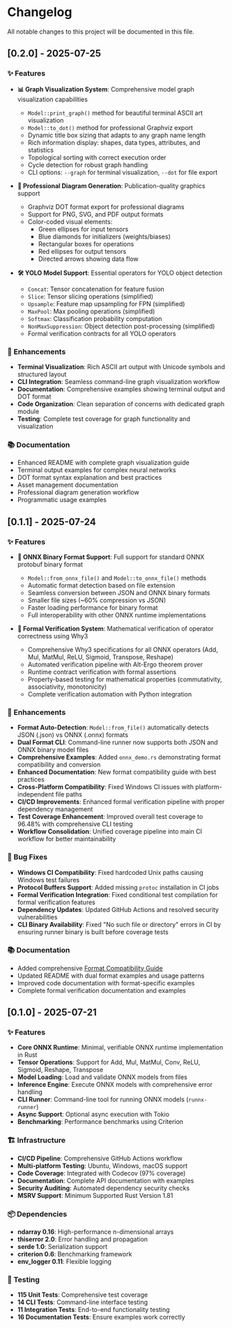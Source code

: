 # Changelog

All notable changes to this project will be documented in this file.

## [0.2.0] - 2025-07-25

### ✨ Features

- **📊 Graph Visualization System**: Comprehensive model graph visualization capabilities
  - `Model::print_graph()` method for beautiful terminal ASCII art visualization
  - `Model::to_dot()` method for professional Graphviz export
  - Dynamic title box sizing that adapts to any graph name length
  - Rich information display: shapes, data types, attributes, and statistics
  - Topological sorting with correct execution order
  - Cycle detection for robust graph handling
  - CLI options: `--graph` for terminal visualization, `--dot` for file export

- **🎨 Professional Diagram Generation**: Publication-quality graphics support
  - Graphviz DOT format export for professional diagrams
  - Support for PNG, SVG, and PDF output formats
  - Color-coded visual elements:
    - Green ellipses for input tensors
    - Blue diamonds for initializers (weights/biases)
    - Rectangular boxes for operations
    - Red ellipses for output tensors
    - Directed arrows showing data flow

- **🛠️ YOLO Model Support**: Essential operators for YOLO object detection
  - `Concat`: Tensor concatenation for feature fusion
  - `Slice`: Tensor slicing operations (simplified)
  - `Upsample`: Feature map upsampling for FPN (simplified)
  - `MaxPool`: Max pooling operations (simplified)
  - `Softmax`: Classification probability computation
  - `NonMaxSuppression`: Object detection post-processing (simplified)
  - Formal verification contracts for all YOLO operators

### 🚀 Enhancements

- **Terminal Visualization**: Rich ASCII art output with Unicode symbols and structured layout
- **CLI Integration**: Seamless command-line graph visualization workflow
- **Documentation**: Comprehensive examples showing terminal output and DOT format
- **Code Organization**: Clean separation of concerns with dedicated graph module
- **Testing**: Complete test coverage for graph functionality and visualization

### 📚 Documentation

- Enhanced README with complete graph visualization guide
- Terminal output examples for complex neural networks
- DOT format syntax explanation and best practices
- Asset management documentation
- Professional diagram generation workflow
- Programmatic usage examples

## [0.1.1] - 2025-07-24

### ✨ Features

- **🔧 ONNX Binary Format Support**: Full support for standard ONNX protobuf binary format
  - `Model::from_onnx_file()` and `Model::to_onnx_file()` methods
  - Automatic format detection based on file extension
  - Seamless conversion between JSON and ONNX binary formats
  - Smaller file sizes (~60% compression vs JSON)
  - Faster loading performance for binary format
  - Full interoperability with other ONNX runtime implementations

- **🧮 Formal Verification System**: Mathematical verification of operator correctness using Why3
  - Comprehensive Why3 specifications for all ONNX operators (Add, Mul, MatMul, ReLU, Sigmoid, Transpose, Reshape)
  - Automated verification pipeline with Alt-Ergo theorem prover
  - Runtime contract verification with formal assertions
  - Property-based testing for mathematical properties (commutativity, associativity, monotonicity)
  - Complete verification automation with Python integration

### 🚀 Enhancements

- **Format Auto-Detection**: `Model::from_file()` automatically detects JSON (.json) vs ONNX (.onnx) formats
- **Dual Format CLI**: Command-line runner now supports both JSON and ONNX binary model files
- **Comprehensive Examples**: Added `onnx_demo.rs` demonstrating format compatibility and conversion
- **Enhanced Documentation**: New format compatibility guide with best practices
- **Cross-Platform Compatibility**: Fixed Windows CI issues with platform-independent file paths
- **CI/CD Improvements**: Enhanced formal verification pipeline with proper dependency management
- **Test Coverage Enhancement**: Improved overall test coverage to 96.48% with comprehensive CLI testing
- **Workflow Consolidation**: Unified coverage pipeline into main CI workflow for better maintainability

### 🐛 Bug Fixes

- **Windows CI Compatibility**: Fixed hardcoded Unix paths causing Windows test failures
- **Protocol Buffers Support**: Added missing `protoc` installation in CI jobs
- **Formal Verification Integration**: Fixed conditional test compilation for formal verification features
- **Dependency Updates**: Updated GitHub Actions and resolved security vulnerabilities
- **CLI Binary Availability**: Fixed "No such file or directory" errors in CI by ensuring runner binary is built before coverage tests

### 📚 Documentation

- Added comprehensive [Format Compatibility Guide](docs/FORMAT_COMPATIBILITY.md)
- Updated README with dual format examples and usage patterns
- Improved code documentation with format-specific examples
- Complete formal verification documentation and examples

## [0.1.0] - 2025-07-21

### ✨ Features

- **Core ONNX Runtime**: Minimal, verifiable ONNX runtime implementation in Rust
- **Tensor Operations**: Support for Add, Mul, MatMul, Conv, ReLU, Sigmoid, Reshape, Transpose
- **Model Loading**: Load and validate ONNX models from files
- **Inference Engine**: Execute ONNX models with comprehensive error handling
- **CLI Runner**: Command-line tool for running ONNX models (`runnx-runner`)
- **Async Support**: Optional async execution with Tokio
- **Benchmarking**: Performance benchmarks using Criterion

### 🏗️ Infrastructure

- **CI/CD Pipeline**: Comprehensive GitHub Actions workflow
- **Multi-platform Testing**: Ubuntu, Windows, macOS support
- **Code Coverage**: Integrated with Codecov (97% coverage)
- **Documentation**: Complete API documentation with examples
- **Security Auditing**: Automated dependency security checks
- **MSRV Support**: Minimum Supported Rust Version 1.81

### 📦 Dependencies

- **ndarray 0.16**: High-performance n-dimensional arrays
- **thiserror 2.0**: Error handling and propagation
- **serde 1.0**: Serialization support
- **criterion 0.6**: Benchmarking framework
- **env_logger 0.11**: Flexible logging

### 🧪 Testing

- **115 Unit Tests**: Comprehensive test coverage
- **14 CLI Tests**: Command-line interface testing
- **11 Integration Tests**: End-to-end functionality testing
- **16 Documentation Tests**: Ensure examples work correctly

<!-- generated by git-cliff -->
